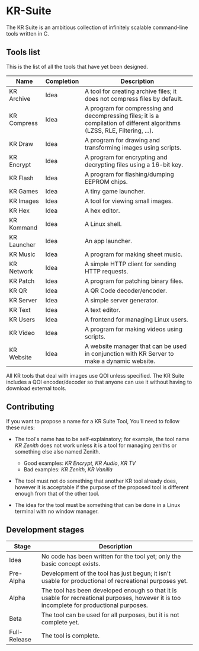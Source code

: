 # KR-Suite
The KR Suite is an ambitious collection of infinitely scalable command-line tools written in C.

## Tools list
This is the list of all the tools that have yet been designed.

| Name  | Completion | Description |
| ----- | ---------- | ----------- |
| KR Archive | Idea | A tool for creating archive files; it does not compress files by default. |
| KR Compress | Idea | A program for compressing and decompressing files; it is a compilation of different algorithms (LZSS, RLE, Filtering, ...). |
| KR Draw | Idea | A program for drawing and transforming images using scripts. |
| KR Encrypt | Idea | A program for encrypting and decrypting files using a 16-bit key. |
| KR Flash | Idea | A program for flashing/dumping EEPROM chips. |
| KR Games | Idea | A tiny game launcher. |
| KR Images | Idea | A tool for viewing small images. |
| KR Hex | Idea | A hex editor. |
| KR Kommand | Idea | A Linux shell. |
| KR Launcher | Idea | An app launcher. |
| KR Music | Idea | A program for making sheet music. |
| KR Network | Idea | A simple HTTP client for sending HTTP requests. |
| KR Patch | Idea | A program for patching binary files. |
| KR QR | Idea | A QR Code decoder/encoder. |
| KR Server | Idea | A simple server generator. |
| KR Text | Idea | A text editor. |
| KR Users | Idea | A frontend for managing Linux users. |
| KR Video | Idea | A program for making videos using scripts. |
| KR Website | Idea | A website manager that can be used in conjunction with KR Server to make a dynamic website. |

All KR tools that deal with images use QOI unless specified. The KR Suite includes a QOI encoder/decoder so that anyone can use it without having to download external tools.

## Contributing

If you want to propose a name for a KR Suite Tool, You'll need to follow these rules:

- The tool's name has to be self-explainatory; for example, the tool name *KR Zenith* does not work unless it is a tool for managing zeniths or something else also named Zenith.
    - Good examples: *KR Encrypt*, *KR Audio*, *KR TV*
    - Bad examples: *KR Zenith*, *KR Vanilla*

- The tool must not do something that another KR tool already does, however it is acceptable if the purpose of the proposed tool is different enough from that of the other tool.
- The idea for the tool must be something that can be done in a Linux terminal with no window manager.

## Development stages

| Stage | Description |
| ----- | ----------- |
| Idea | No code has been written for the tool yet; only the basic concept exists. |
| Pre-Alpha | Development of the tool has just begun; it isn't usable for productional of recreational purposes yet. |
| Alpha | The tool has been developed enough so that it is usable for recreational purposes, however it is too incomplete for productional purposes.  |
| Beta | The tool can be used for all purposes, but it is not complete yet. |
| Full-Release | The tool is complete. |


